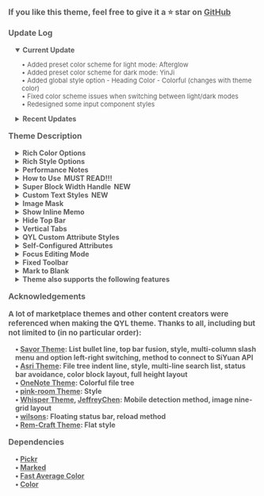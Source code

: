 <p style="opacity: 0.7; font-weight: bold; font-size: 16px">If you like this theme, feel free to give it a ⭐ star on <a href="https://github.com/QYLexpired/QYL-theme">GitHub</a></p>
<p style="opacity: 0.7; font-weight: bold; font-size: 16px; color: var(--b3-theme-primary)">Update Log</p>
<details style="padding-left: 1em; width: fit-content" open>
<summary style="opacity: 0.7; font-weight: bold; font-size: 14px; cursor: pointer">Current Update</summary>
<p style="opacity: 0.7; font-size: 13px; padding-left: 1em">• Added preset color scheme for light mode: Afterglow<br>• Added preset color scheme for dark mode: YinJi<br>• Added global style option - Heading Color - Colorful (changes with theme color)<br>• Fixed color scheme issues when switching between light/dark modes<br>• Redesigned some input component styles</p>
</details>
<details style="padding-left: 1em">
<summary style="opacity: 0.7; font-weight: bold; font-size: 14px; cursor: pointer">Recent Updates</summary>
<p style="opacity: 0.7; font-size: 13px; padding-left: 1em">• Adapted to database grouping and card view field display<br>• Redesigned editor full-width display feature, changed to editor width adjustment (right-click this button for settings)<br>• Optimized Show Inline Memo functionality:<br>&nbsp;&nbsp;1.Right/left side memos can adapt to document width<br>&nbsp;&nbsp;2.Side memo width is adjustable (drag the vertical line of the side memo; double‑click to restore default width)<br>&nbsp;&nbsp;3.Can hide memos for specific documents through the breadcrumb button<br>• Optimized performance of block full‑width display, and it no longer requires separate enabling<br>• <span style="color: var(--b3-theme-primary)">Major Update</span>: Added Color Options - Theme color changes with header image (Note: This feature consumes some performance, please enable as needed)<br>• <span style="color: var(--b3-theme-primary)">Major Update</span>: Added Element Options - Global Style Settings, right-click this button to directly set global element styles in the window, while removing the following options: Colorful Headings and Outlines, Colorful Tags and Colorful Inline Code, Hyperlink Icons, Multi-level List Numbers (enable through Global Style Settings)<br>• Optimized interface style when enabling Top Bar Fusion together with Full Height Layout/Hide Tab and Breadcrumb<br>• Image mask can display sequence numbers<br>• Added layout option: Card layout (mutually exclusive with Color Block layout)<br>• Added preset color scheme for dark mode: Gleam<br>• Added preset color scheme for light mode: Light Cream<br>• Redesigned image nine-grid layout feature, greatly optimized performance and no longer requires separate activation<br>• Optimized performance of Fixed Toolbar feature<br>• Fixed database tag colors and colorful heading colors, no longer change with theme color<br>• Added element option: Enable block full-width display, when enabled, you can apply full-width display to individual blocks through QYL custom attribute settings (such as long tables, databases, etc.)<br>• Added style option: Immersive Top Bar<br>• Optimized Super Block Width Handle and fixed various issues<br>• Redesigned tag styles<br>• Optimized display of inline memo Markdown styles<br>• Optimized E‑ink mode details<br>• QYL Custom Attributes added - Super Block styles: Border, 3D, Separator<br>• Added Function Options - Super Block Width Handle, when enabled, you can quickly adjust the width of child blocks in horizontal super blocks and quickly add child blocks, double-click the width handle to evenly distribute child blocks<br>• Added Element Options - Custom Text Styles, when enabled, right-clicking the button will show a text style configuration menu (similar to color scheme plugin, effective when exporting)<br>• Show Inline Memo now supports basic Markdown parsing<br>• Redesigned block style menu<br>• Optimized QYL Custom Attributes menu item loading speed<br>• Optimized stability of Image Mask feature<br>• Removed grouping mechanism when expanding slash menu<br>• Slash menu options can be switched with arrow keys, referencing Savor theme<br>• Fixed conflict between theme settings window and public menu<br>• Optimized task list collapse style<br>• Optimized border file tree color<br>• Fixed issue where the status bar position was not updated when hiding the dock bar<br>• Optimized E‑ink mode with extensive detail improvements<br>• Added image styles: Invert (dark mode only), Invert (light mode only)<br>• Added table styles: Hierarchy, Rounded corners<br>• Fixed issue where the top tab position did not update in some cases when Top Bar Fusion was enabled<br>• Added preset color scheme for dark mode: Marsh<br>• Added preset color schemes for light mode: Wood Ash, Yunjin<br>• QYL Custom Attributes: added a Time attribute to add the current time to any block<br>• Optimized Flat Style with extensive detail improvements<br>• Removed 3D effects from database card view when Theme Animation is enabled<br>• Optimized floating sidebar in Color Block layout<br>• Changed reload mechanism, referencing <a href="https://github.com/siyuan-note/siyuan/issues/15308#issuecomment-3083527368">method provided by wilsons</a><br>• Full Height layout/Hide Tab and Breadcrumb now adapt to the Export Preview interface and the pseudo-document breadcrumb plugin<br>• Added tooltips for buttons with right-click functionality in the QYL Theme Settings window<br>• Redesigned focused tab style under Colorful Tabs<br>• Adapted to the Code Snippet Manager plugin<br>• Optimized Colorful File Tree effect in Dark Mode<br>• Fixed some issues when enabling memo display at the bottom<br>• Added separators for different attribute groups in the QYL Custom Attributes menu; optimized mobile interaction<br>• Simplified color scheme switching animation<br>• Table headers are no longer bold by default; optimized Three-Line Table style<br>• Optimized Theme Settings window close logic<br>• Optimized mobile menu style<br>• Fixed style anomalies when enabling Top Bar Fusion together with Full Height layout/Flat Style/E‑ink mode and no tabs open<br>• Fixed tab position anomaly when opening tabs in a new window with Top Bar Fusion enabled<br>• Fixed issue where the breadcrumb could not be clicked after opening tabs in a new window and switching to full screen with Flat Style/E‑ink mode enabled</p>
</details>
<p style="opacity: 0.7; font-weight: bold; font-size: 16px; color: var(--b3-theme-primary)">Theme Description</p>
<details style="padding-left: 1em">
<summary style="opacity: 0.7; font-weight: bold; font-size: 14px; cursor: pointer">Rich Color Options</summary>
<p style="opacity: 0.7; font-size: 13px; padding-left: 1em">The theme provides a custom theme color feature, allowing you to mix and match your favorite effects by selecting hue, saturation, and brightness.<br>The theme also comes with over 40 preset day and night color schemes.<br>Note: Custom theme colors will not work on some mobile devices due to lack of OKLCH color space support.<br>Since there are many preset color schemes, not all can be guaranteed to be perfect. If you find any issues, feedback is welcome.</p>
</details>
<details style="padding-left: 1em">
<summary style="opacity: 0.7; font-weight: bold; font-size: 14px; cursor: pointer">Rich Style Options</summary>
<p style="opacity: 0.7; font-size: 13px; padding-left: 1em">You can combine layouts and styles like building blocks to create your preferred overall appearance.</p>
</details>
<details style="padding-left: 1em">
<summary style="opacity: 0.7; font-weight: bold; font-size: 14px; cursor: pointer">Performance Notes</summary>
<p style="opacity: 0.7; font-size: 13px; padding-left: 1em">When a feature is not enabled, the corresponding code will not load, so there is <span style="font-weight: bold; color: var(--b3-theme-primary)">no impact on performance</span><br>If you experience lag, it is recommended to disable features in the following order based on their performance impact: Theme Color Changes Over Time, Immersive Top Bar, Nine Grid Layout, Fixed Toolbar, Show Inline Memo, Image Mask, Focus Editing Mode, QYL Custom Attribute Styles, Theme Animation, Frosted Glass Effect, Top Bar Fusion.<br>If your device has poor performance or the document is complex, it is recommended not to enable too many features, especially avoid enabling Nine Grid Layout and Fixed Toolbar simultaneously.<br>In extreme cases, if the system freezes due to enabling too many features, you can force close by deleting the workspace <span data-type="code">\conf\QYL-Config.json</span> file.</p>
</details>
<details style="padding-left: 1em">
<summary style="opacity: 0.7; font-weight: bold; font-size: 14px; cursor: pointer">How to Use<span style="color: var(--b3-theme-primary); padding-left: 6px">MUST READ!!!</span></summary>
<p style="opacity: 0.7; font-size: 13px; padding-left: 1em">Left-click the star-moon icon in the top bar (breadcrumb on mobile) to open the theme settings panel<br>Right-click the star-moon icon to hide options in the theme settings panel<br>In the theme settings panel, if there is a small dot to the right of an enabled button, it means you can right-click this button to toggle features/open feature settings panel</p>
</details>
<details style="padding-left: 1em">
<summary style="opacity: 0.7; font-weight: bold; font-size: 14px; cursor: pointer">Super Block Width Handle<span style="color: var(--b3-theme-primary); padding-left: 6px">NEW</span></summary>
<p style="opacity: 0.7; font-size: 13px; padding-left: 1em">When enabled, width adjustment handles appear between child blocks of horizontally arranged super blocks. Drag to adjust the width ratio of left and right child blocks<br>Double-click the width handle to evenly distribute front and back child blocks<br>Triple-click the width handle to evenly distribute all child blocks</p>
</details>
<details style="padding-left: 1em">
<summary style="opacity: 0.7; font-weight: bold; font-size: 14px; cursor: pointer">Custom Text Styles<span style="color: var(--b3-theme-primary); padding-left: 6px">NEW</span></summary>
<p style="opacity: 0.7; font-size: 13px; padding-left: 1em">Right-click the Custom Text Styles button to enter the settings window for configuration. Supports multi-device synchronization.</p>
</details>
<details style="padding-left: 1em">
<summary style="opacity: 0.7; font-weight: bold; font-size: 14px; cursor: pointer">Image Mask</summary>
<p style="opacity: 0.7; font-size: 13px; padding-left: 1em">When enabled, a "Mark" button and a "Lightning" button appear at the top left of the image<br>Mark button: Toggle mask editing mode on/off<br>Lightning button: Hide/restore all masks<br>Edit mode: Drag to create masks, long press to delete masks<br>Non-edit mode: Click masks to hide/restore them<br>Mobile devices temporarily don't support creating masks<br>This feature has some performance impact, please disable when not necessary.</p>
</details>
<details style="padding-left: 1em">
<summary style="opacity: 0.7; font-weight: bold; font-size: 14px; cursor: pointer">Show Inline Memo</summary>
<p style="opacity: 0.7; font-size: 13px; padding-left: 1em">When enabled, inline memos will be displayed on the side or bottom of the block.<br>How to toggle: Right-click the Show Inline Memo button.<br>Supports basic Markdown parsing.<br>Supports HTML parsing, allowing any type of inline memo, such as formulas, images, videos, or any HTML.<br>When the memo is far from the main text, clicking the main text or memo will automatically jump to it.<br>Clicking the title part of the memo will directly open the editing window.<br>This feature has some performance impact, please disable when not necessary.</p>
</details>
<details style="padding-left: 1em">
<summary style="opacity: 0.7; font-weight: bold; font-size: 14px; cursor: pointer">Hide Top Bar</summary>
<p style="opacity: 0.7; font-size: 13px; padding-left: 1em">When enabled, the top bar is hidden. Hover your mouse over either side of the top of the page to reveal it again.<br>If you cannot bring up the top bar in windowed mode, you can restore it by pressing <span data-type="kbd">Q three times</span>.<br>Hiding the top bar will not take effect on tablets (to prevent the top bar from being unrecoverable).</p>
</details>
<details style="padding-left: 1em">
<summary style="opacity: 0.7; font-weight: bold; font-size: 14px; cursor: pointer">Vertical Tabs</summary>
<p style="opacity: 0.7; font-size: 13px; padding-left: 1em">When enabled, the document tabs in the upper left corner will be arranged vertically, allowing more tabs to be displayed.<br>You can customize the width of the vertical tabs bar with a CSS snippet: <span data-type="code">:root { --QYL-vertical-width: 125px !important;/* Change this value, default is 125px */ }</span></p>
</details>
<details style="padding-left: 1em">
<summary style="opacity: 0.7; font-weight: bold; font-size: 14px; cursor: pointer">QYL Custom Attribute Styles</summary>
<p style="opacity: 0.7; font-size: 13px; padding-left: 1em">After enabling QYL custom attribute styles in the QYL settings window, corresponding options will appear in the block/document menu.<br>Different types of blocks have different attribute options.</p>
</details>
<details style="padding-left: 1em">
<summary style="opacity: 0.7; font-weight: bold; font-size: 14px; cursor: pointer">Self-Configured Attributes</summary>
<p style="opacity: 0.7; font-size: 13px; padding-left: 1em">Requires QYL Custom Attributes to be enabled.<br>Configure through QYL Custom Attributes - Self-Configured Attributes - Edit Configuration menu.</p>
</details>
<details style="padding-left: 1em">
<summary style="opacity: 0.7; font-weight: bold; font-size: 14px; cursor: pointer">Focus Editing Mode</summary>
<p style="opacity: 0.7; font-size: 13px; padding-left: 1em">Keeps the currently edited block vertically centered in the editor and blurs unedited blocks to highlight the current one.<br>Right-click the Focus Editing Mode to cancel blur effect.</p>
</details>
<details style="padding-left: 1em">
<summary style="opacity: 0.7; font-weight: bold; font-size: 14px; cursor: pointer">Fixed Toolbar</summary>
<p style="opacity: 0.7; font-size: 13px; padding-left: 1em">The text toolbar will be fixed to the top, left, bottom, or right of the editor.<br>Right-click the toolbar to switch its position.</p>
</details>
<details style="padding-left: 1em">
<summary style="opacity: 0.7; font-weight: bold; font-size: 14px; cursor: pointer">Mark to Blank</summary>
<p style="opacity: 0.7; font-size: 13px; padding-left: 1em">Marked text will appear hollowed out, and the text will be restored on mouse hover.</p>
</details>
<details style="padding-left: 1em">
<summary style="opacity: 0.7; font-weight: bold; font-size: 14px; cursor: pointer">Theme also supports the following features</summary>
<p style="opacity: 0.7; font-size: 13px; padding-left: 1em">Top bar fusion, color block layout, full height interface, hide tab and breadcrumb, animation effects, frosted glass effect, colorful file tree, grid search list, editor full width display, focus block highlight, list bullet line, etc.</p>
</details>
<p style="opacity: 0.7; font-weight: bold; font-size: 16px; color: var(--b3-theme-primary)">Acknowledgements</p>
<p style="opacity: 0.7; font-weight: bold; font-size: 15px">A lot of marketplace themes and other content creators were referenced when making the QYL theme. Thanks to all, including but not limited to (in no particular order):</p>
<p style="opacity: 0.7; font-weight: bold; font-size: 14px; padding-left: 1em">
• <a href="https://github.com/royc01/notion-theme">Savor Theme</a>: List bullet line, top bar fusion, style, multi-column slash menu and option left-right switching, method to connect to SiYuan API<br>
• <a href="https://github.com/mustakshif/Asri">Asri Theme</a>: File tree indent line, style, multi-line search list, status bar avoidance, color block layout, full height layout<br>
• <a href="https://github.com/chenshinshi/OneNote">OneNote Theme</a>: Colorful file tree<br>
• <a href="https://github.com/StarDustSheep/pink-room">pink-room Theme</a>: Style<br>
• <a href="https://github.com/TCOTC/Whisper">Whisper Theme</a>, <a href="https://ld246.com/member/JeffreyChen">JeffreyChen</a>: Mobile detection method, image nine-grid layout<br>
• <a href="https://ld246.com/member/wilsons">wilsons</a>: Floating status bar, reload method<br>
• <a href="https://github.com/svchord/Rem-Craft">Rem-Craft Theme</a>: Flat style<br>
</p>
<p style="opacity: 0.7; font-weight: bold; font-size: 16px; color: var(--b3-theme-primary)">Dependencies</p>
<p style="opacity: 0.7; font-weight: bold; font-size: 14px; padding-left: 1em">
• <a href="https://github.com/Simonwep/pickr">Pickr</a><br>
• <a href="https://github.com/markedjs/marked">Marked</a><br>
• <a href="https://github.com/fast-average-color/fast-average-color">Fast Average Color</a><br>
• <a href="https://github.com/Qix-/color">Color</a><br>
</p>
